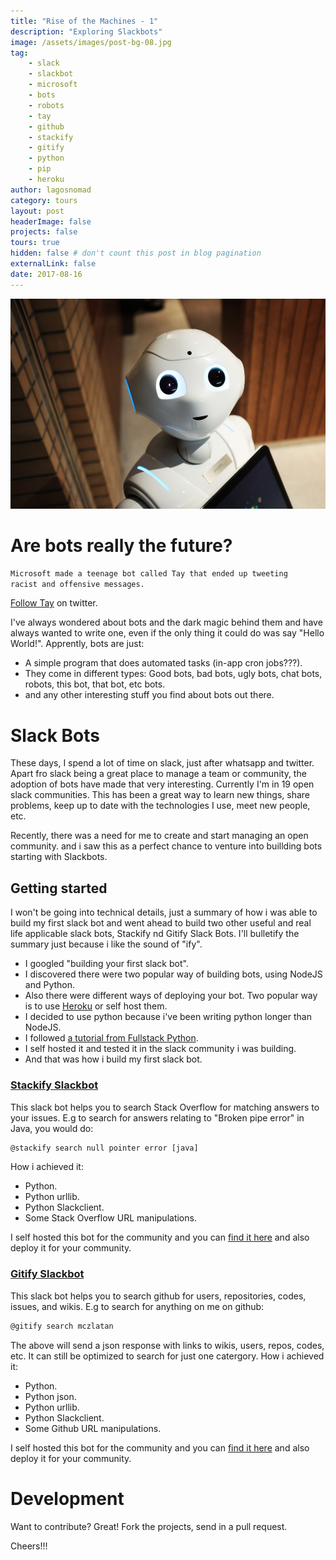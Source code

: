```yaml
---
title: "Rise of the Machines - 1"
description: "Exploring Slackbots"
image: /assets/images/post-bg-08.jpg
tag: 
    - slack
    - slackbot
    - microsoft
    - bots
    - robots
    - tay
    - github
    - stackify
    - gitify
    - python
    - pip
    - heroku
author: lagosnomad
category: tours
layout: post
headerImage: false
projects: false
tours: true
hidden: false # don't count this post in blog pagination
externalLink: false
date: 2017-08-16
---
```

![Rise of the Machines](../assets/images/post-bg-08.jpg)

# Are bots really the future?

``` txt
Microsoft made a teenage bot called Tay that ended up tweeting 
racist and offensive messages.
```

[Follow Tay](https://twitter.com/tayandyou) on twitter.

I've always wondered about bots and the dark magic behind them and have always wanted to write one,
even if the only thing it could do was say "Hello World!".
Apprently, bots are just:

- A simple program that does automated tasks (in-app cron jobs???).
- They come in different types: Good bots, bad bots, ugly bots, chat bots, robots, this bot, that bot, etc bots.
- and any other interesting stuff you find about bots out there.

# Slack Bots

These days, I spend a lot of time on slack, just after whatsapp and twitter. 
Apart fro slack being a great place to manage a team or community, the adoption of bots have made that very interesting.
Currently I'm in 19 open slack communities. This has been a great way to learn new things, share problems, keep up to date
with the technologies I use, meet new people, etc.

Recently, there was a need for me to create and start managing an open community. and i saw this as a perfect chance to venture
into buillding bots starting with Slackbots.

## Getting started

I won't be going into technical details, just a summary of how i was able to build my first 
slack bot and went ahead to build two other useful and real life applicable slack bots, Stackify nd Gitify Slack Bots.
I'll bulletify the summary just because i like the sound of "ify".

- I googled "building your first slack bot".
- I discovered there were two popular way of building bots, using NodeJS and Python.
- Also there were different ways of deploying your bot. Two popular way is to use [Heroku](https://heroku.com) or self host them.
- I decided to use python because i've been writing python longer than NodeJS.
- I followed [a tutorial from Fullstack Python](https://www.fullstackpython.com/blog/build-first-slack-bot-python.html).
- I self hosted it and tested it in the slack community i was building.
- And that was how i build my first slack bot.

### [Stackify Slackbot](https://github.com/mczlatan/stackify-slackbot)

This slack bot helps you to search Stack Overflow for matching answers to your issues.
E.g to search for answers relating to "Broken pipe error" in Java, you would do:

```txt
@stackify search null pointer error [java]
```

How i achieved it:

- Python.
- Python urllib.
- Python Slackclient.
- Some Stack Overflow URL manipulations.

I self hosted this bot for the community and you can [find it here](https://github.com/mczlatan/stackify-slackbot) and also deploy it for your community.

### [Gitify Slackbot](https://github.com/mczlatan/gitify-slackbot)

This slack bot helps you to search github for users, repositories, codes, issues, and wikis.
E.g to search for anything on me on github:

```txt
@gitify search mczlatan
```

The above will send a json response with links to wikis, users, repos, codes, etc.
It can still be optimized to search  for just one catergory.
How i achieved it:

- Python.
- Python json.
- Python urllib.
- Python Slackclient.
- Some Github URL manipulations.

I self hosted this bot for the community and you can [find it here](https://github.com/mczlatan/gitify-slackbot) and also deploy it for your community.

# Development

Want to contribute? Great!
Fork the projects, send in a pull request.

Cheers!!!
